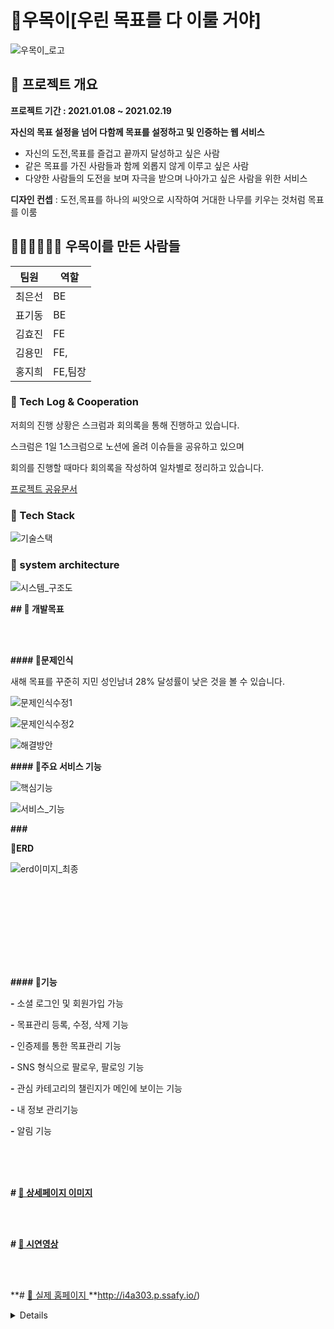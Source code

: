 # 🌳우목이[우린 목표를 다 이룰 거야]

![우목이_로고](https://user-images.githubusercontent.com/38427646/126250991-a5e359ca-0938-42cb-b074-7c7856dbdc11.png) 



## 🌳  프로젝트 개요

<b>프로젝트 기간 : 2021.01.08 ~ 2021.02.19</b>

**자신의 목표 설정을 넘어 다함께 목표를 설정하고 및 인증하는 웹 서비스**

- 자신의 도전,목표를 즐겁고 끝까지 달성하고 싶은 사람
- 같은 목표를  가진 사람들과 함께 외롭지 않게 이루고 싶은 사람
- 다양한 사람들의 도전을 보며 자극을 받으며 나아가고 싶은 사람을 위한 서비스

**디자인 컨셉** : 도전,목표를 하나의 씨앗으로 시작하여 거대한 나무를 키우는 것처럼 목표를 이룸 </b>



## 👩🏻‍💻👨🏻‍💻 우목이를 만든 사람들

| 팀원   | 역할    |
| ------ | ------- |
| 최은선 | BE      |
| 표기동 | BE      |
| 김효진 | FE      |
| 김용민 | FE,     |
| 홍지희 | FE,팀장 |



### 🌱 Tech Log  &  Cooperation

 저희의 진행 상황은 스크럼과 회의록을 통해 진행하고 있습니다. 

 스크럼은  1일 1스크럼으로  노션에 올려 이슈들을 공유하고 있으며 

 회의를 진행할 때마다 회의록을 작성하여 일차별로 정리하고 있습니다.

[프로젝트 공유문서](https://www.notion.so/A303-1d48727b951b41a18886118e55d04fb8)



### 🌱 Tech Stack

![기술스택](https://user-images.githubusercontent.com/38427646/126262711-ae506989-798f-4143-978a-882827bdd6ef.png)



### 🌱 system architecture

![시스템_구조도](/uploads/521385d54611d84f99e3e0572a5edf9f/시스템_구조도.PNG)

**## 🌳 개발목표**

<br><br>



**#### 🌱문제인식**  



새해 목표를 꾸준히 지민 성인남녀 28% 달성률이 낮은 것을 볼 수 있습니다. 

![문제인식수정1](/uploads/7b05c08559365a3cbcfbec1ea3ed5400/문제인식수정1.PNG)

![문제인식수정2](/uploads/72e9fe7a2d5dcce3c44762bab2811a10/문제인식수정2.PNG)

![해결방안](/uploads/02e6e22d840c07803e810f7097312b95/해결방안.PNG)





**#### 🌱주요 서비스 기능**

![핵심기능](/uploads/ae84ca71747ea6b30661fd8c802af08a/핵심기능.PNG)

![서비스_기능](/uploads/17b64fcc5f11b79c63f2acc7dcd5bb03/서비스_기능.PNG)

**### <summary><b>🌱ERD</b></summary>**



![erd이미지_최종](/uploads/93dd266aae0b4d6e79298ebca9fecbe8/erd이미지_최종.PNG)

</details>

<br><br> </br></br>



<br><br><br>

**#### 🌱기능**



**-** 소셜 로그인 및 회원가입 가능



**-** 목표관리 등록, 수정, 삭제 기능



**-** 인증제를 통한 목표관리 기능



**-** SNS 형식으로 팔로우, 팔로잉 기능



**-** 관심 카테고리의 챌린지가 메인에 보이는 기능



**-** 내 정보 관리기능



**-** 알림 기능 



<br><br><br>

**# [ 🌳 상세페이지 이미지 ](https://www.notion.so/7156847a4022484da2f3002e27f20941)**

<br><br>

**# [ 🌳 시연영상 ](https://www.notion.so/No-04c62b36acc64a9c9cbcb02ec6668851)**

<br><br>

**# [ 🌳 실제 홈페이지 ](http://i4a303.p.ssafy.io/)**http://i4a303.p.ssafy.io/)

<details>

 [🌱 컨벤션](https://www.notion.so/332cddb89bff4354b3aee8bc1d2746a8)

<br><br>

 [🌱 BE-Api](https://www.notion.so/a4d59235ba6f4795b0c7677414e0d766)

<br><br></br></br>



**### 🌱실행 방법** 

**##### 프론트엔드 부분**

**-** Vue.js [Vue.js 설치](https://kr.vuejs.org/v2/guide/index.html)를 통해 설치할 수 있습니다. 

**-**  ``` $npm install ```

**-** ```npm run serve``` 를 통해 실행할 수 있습니다. 

**-** localhost:8080으로 실행할 수 있습니다.



**##### 백엔드 부분** 

**-** Java(openjdk version "1.8.0_282") 설치합니다.

**-** gradle 설치

**-** DB 테이블 생성

**-** ```appication.properties``` 파일 생성  후

아래 내용에 맞게 입력

\```spring.datasource.driverClassName=com.mysql.cj.jdbc.Driver

   spring.datasource.url=(내용 입력)

   spring.datasource.username=(내용 입력)

   spring.datasource.password=(내용 입력)

\```

**-** /backend/src/main/resource/ 아래 위치 파일을 넣습니다. 

**-** /backend/ 안에   ->   $ ./gradlew build 빌드 후

**-** /backend/build/lib 안에 

-```$ java -jar ssafy_pjt2-0.0.1-SNAPSHOT.war --server.servlet.context-path=(실행할 서버주소)```

**-** 실행



